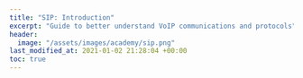 ```yaml
---
title: "SIP: Introduction"
excerpt: "Guide to better understand VoIP communications and protocols"
header:
  image: "/assets/images/academy/sip.png"
last_modified_at: 2021-01-02 21:28:04 +00:00
toc: true
---
```

